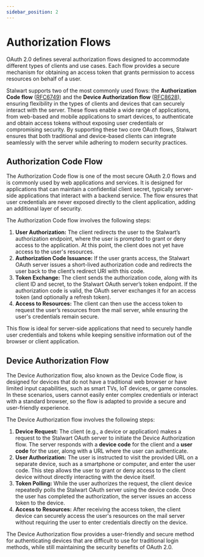 ```yaml
---
sidebar_position: 2
---
```


# Authorization Flows

OAuth 2.0 defines several authorization flows designed to accommodate different types of clients and use cases. Each flow provides a secure mechanism for obtaining an access token that grants permission to access resources on behalf of a user.

Stalwart supports two of the most commonly used flows: the **Authorization Code flow** ([RFC6749](https://www.rfc-editor.org/rfc/rfc6749.html)) and the **Device Authorization flow** ([RFC8628](https://www.rfc-editor.org/rfc/rfc8628)), ensuring flexibility in the types of clients and devices that can securely interact with the server. These flows enable a wide range of applications, from web-based and mobile applications to smart devices, to authenticate and obtain access tokens without exposing user credentials or compromising security. By supporting these two core OAuth flows, Stalwart ensures that both traditional and device-based clients can integrate seamlessly with the server while adhering to modern security practices.

## Authorization Code Flow

The Authorization Code flow is one of the most secure OAuth 2.0 flows and is commonly used by web applications and services. It is designed for applications that can maintain a confidential client secret, typically server-side applications that interact with a backend service. The flow ensures that user credentials are never exposed directly to the client application, adding an additional layer of security.

The Authorization Code flow involves the following steps:

1. **User Authorization:** The client redirects the user to the Stalwart’s authorization endpoint, where the user is prompted to grant or deny access to the application. At this point, the client does not yet have access to the user's resources.
2. **Authorization Code Issuance:** If the user grants access, the Stalwart OAuth server issues a short-lived authorization code and redirects the user back to the client’s redirect URI with this code.
3. **Token Exchange:** The client sends the authorization code, along with its client ID and secret, to the Stalwart OAuth server’s token endpoint. If the authorization code is valid, the OAuth server exchanges it for an access token (and optionally a refresh token).
4. **Access to Resources:** The client can then use the access token to request the user’s resources from the mail server, while ensuring the user's credentials remain secure.

This flow is ideal for server-side applications that need to securely handle user credentials and tokens while keeping sensitive information out of the browser or client application.

## Device Authorization Flow

The Device Authorization flow, also known as the Device Code flow, is designed for devices that do not have a traditional web browser or have limited input capabilities, such as smart TVs, IoT devices, or game consoles. In these scenarios, users cannot easily enter complex credentials or interact with a standard browser, so the flow is adapted to provide a secure and user-friendly experience.

The Device Authorization flow involves the following steps:

1. **Device Request:** The client (e.g., a device or application) makes a request to the Stalwart OAuth server to initiate the Device Authorization flow. The server responds with a **device code** for the client and a **user code** for the user, along with a URL where the user can authenticate.
2. **User Authorization:** The user is instructed to visit the provided URL on a separate device, such as a smartphone or computer, and enter the user code. This step allows the user to grant or deny access to the client device without directly interacting with the device itself.
3. **Token Polling:** While the user authorizes the request, the client device repeatedly polls the Stalwart OAuth server using the device code. Once the user has completed the authorization, the server issues an access token to the device.
4. **Access to Resources:** After receiving the access token, the client device can securely access the user's resources on the mail server without requiring the user to enter credentials directly on the device.

The Device Authorization flow provides a user-friendly and secure method for authenticating devices that are difficult to use for traditional login methods, while still maintaining the security benefits of OAuth 2.0.
